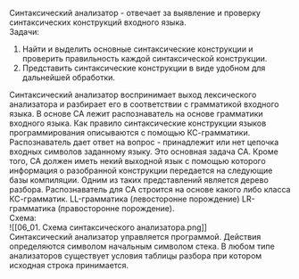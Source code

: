 Синтаксический анализатор - отвечает за выявление и проверку синтаксических конструкций входного языка.  
Задачи:  
1. Найти и выделить основные синтаксические конструкции и проверить правильность каждой синтаксической конструкции.
2. Представить синтаксические конструкции в виде удобном для дальнейшей обработки.
  
Синтаксический анализатор воспринимает выход лексического анализатора и разбирает его в соответствии с грамматикой входного языка. В основе СА лежит распознаватель на основе грамматики входного языка. Как правило синтаксические конструкции языков программирования описываются с помощью КС-грамматики. Распознаватель дает ответ на вопрос - принадлежит или нет цепочка входных символов заданному языку. Это основная задача СА. Кроме того, СА должен иметь некий выходной язык с помощью которого информация о разобранной конструкции передается на следующие базы компиляции. Одним из таких представлений является дерево разбора. Распознаватель для СА строится на основе какого либо класса КС-грамматик. LL-грамматика (левосторонне порождение) LR-грамматика (правосторонне порождение).  
Схема:  
![[06_01. Схема синтаксического анализатора.png]]  
Синтаксический анализатор управляется программой. Действия определяются символом начальным символом стека. В любом типе анализаторов существует условия таблицы разбора при котором исходная строка принимается.  

